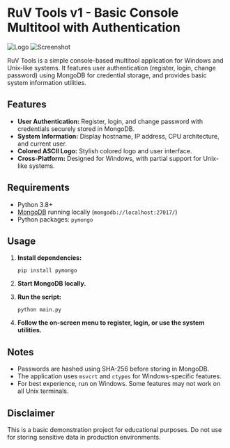 # RuV Tools v1 - Basic Console Multitool with Authentication

![Logo](https://raw.githubusercontent.com/iamrudra69/RuV-Tools/main/assets/logo.png)
![Screenshot](https://raw.githubusercontent.com/iamrudra69/RuV-Tools/main/assets/screenshot.png)

RuV Tools is a simple console-based multitool application for Windows and Unix-like systems. It features user authentication (register, login, change password) using MongoDB for credential storage, and provides basic system information utilities.

## Features

- **User Authentication:** Register, login, and change password with credentials securely stored in MongoDB.
- **System Information:** Display hostname, IP address, CPU architecture, and current user.
- **Colored ASCII Logo:** Stylish colored logo and user interface.
- **Cross-Platform:** Designed for Windows, with partial support for Unix-like systems.

## Requirements

- Python 3.8+
- [MongoDB](https://www.mongodb.com/) running locally (`mongodb://localhost:27017/`)
- Python packages: `pymongo`

## Usage

1. **Install dependencies:**
    ```
    pip install pymongo
    ```

2. **Start MongoDB locally.**

3. **Run the script:**
    ```
    python main.py
    ```

4. **Follow the on-screen menu to register, login, or use the system utilities.**

## Notes

- Passwords are hashed using SHA-256 before storing in MongoDB.
- The application uses `msvcrt` and `ctypes` for Windows-specific features.
- For best experience, run on Windows. Some features may not work on all Unix terminals.

## Disclaimer

This is a basic demonstration project for educational purposes. Do not use for storing sensitive data in production environments.
